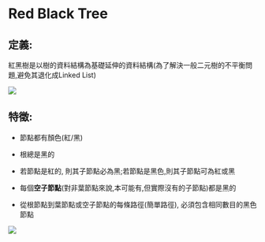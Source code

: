 # Red Black Tree

## 定義:
紅黑樹是以樹的資料結構為基礎延伸的資料結構(為了解決一般二元樹的不平衡問題,避免其退化成Linked List)

![](https://yotsuba1022.gitbooks.io/data-structure-note/content/assets/rbtree-1.png)

## 特徵:

* 節點都有顏色(紅/黑)

* 根總是黑的

* 若節點是紅的, 則其子節點必為黑;若節點是黑色,則其子節點可為紅或黑

* 每個**空子節點**(對非葉節點來說,本可能有,但實際沒有的子節點)都是黑的

* 從根節點到葉節點或空子節點的每條路徑(簡單路徑), 必須包含相同數目的黑色節點

![](https://yotsuba1022.gitbooks.io/data-structure-note/content/assets/rbtree-2.png)
